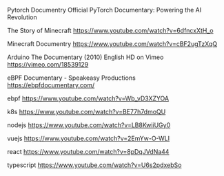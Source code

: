 


Pytorch Documentry
Official PyTorch Documentary: Powering the AI Revolution

The Story of Minecraft
https://www.youtube.com/watch?v=6dfncxXtH_o

Minecraft Documentry
https://www.youtube.com/watch?v=cBF2ugTzXqQ

Arduino The Documentary (2010) English HD on Vimeo
https://vimeo.com/18539129

eBPF Documentary - Speakeasy Productions
https://ebpfdocumentary.com/


ebpf
https://www.youtube.com/watch?v=Wb_vD3XZYOA


k8s
https://www.youtube.com/watch?v=BE77h7dmoQU

nodejs
https://www.youtube.com/watch?v=LB8KwiiUGy0

vuejs
https://www.youtube.com/watch?v=2EmYw-O-WLI

react
https://www.youtube.com/watch?v=8pDqJVdNa44

typescript
https://www.youtube.com/watch?v=U6s2pdxebSo

